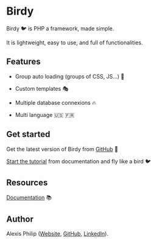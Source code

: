 # Birdy

Birdy :bird: is PHP a framework, made simple.

It is lightweight, easy to use, and full of functionalities.

## Features

- Group auto loading (groups of CSS, JS...) :ocean:

- Custom templates :performing_arts:

- Multiple database connexions :fire:

- Multi language :us: :fr:

## Get started 

Get the latest version of Birdy from [GitHub](https://github.com/alexis-philip/birdy) :octopus:

[Start the tutorial](https://birdy.alexisphilip.fr/#/tutorial/architecture) from documentation and fly like a bird :bird:

## Resources

[Documentation](https://birdy.alexisphilip.fr/#/) :books:

## Author

Alexis Philip ([Website](https://alexisphilip.fr),
[GitHub](https://github.com/alexis-philip),
[LinkedIn](https://www.linkedin.com/in/alexis-philip-019955176)). 